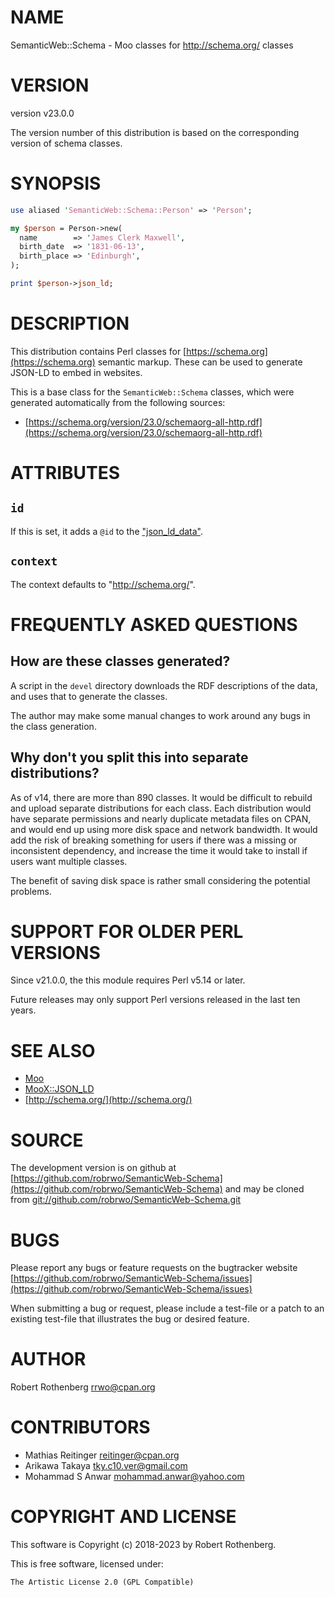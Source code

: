 # NAME

SemanticWeb::Schema - Moo classes for http://schema.org/ classes

# VERSION

version v23.0.0

The version number of this distribution is based on the corresponding
version of schema classes.

# SYNOPSIS

```perl
use aliased 'SemanticWeb::Schema::Person' => 'Person';

my $person = Person->new(
  name        => 'James Clerk Maxwell',
  birth_date  => '1831-06-13',
  birth_place => 'Edinburgh',
);

print $person->json_ld;
```

# DESCRIPTION

This distribution contains Perl classes for [https://schema.org](https://schema.org)
semantic markup. These can be used to generate JSON-LD
to embed in websites.

This is a base class for the `SemanticWeb::Schema` classes, which
were generated automatically from the following sources:

- [https://schema.org/version/23.0/schemaorg-all-http.rdf](https://schema.org/version/23.0/schemaorg-all-http.rdf)

# ATTRIBUTES

## `id`

If this is set, it adds a `@id` to the ["json\_ld\_data"](#json_ld_data).

## `context`

The context defaults to "http://schema.org/".

# FREQUENTLY ASKED QUESTIONS

## How are these classes generated?

A script in the `devel` directory downloads the RDF descriptions of the data, and uses that to generate the classes.

The author may make some manual changes to work around any bugs in the class generation.

## Why don't you split this into separate distributions?

As of v14, there are more than 890 classes. It would be difficult to rebuild and upload separate distributions for each
class. Each distribution would have separate permissions and nearly duplicate metadata files on CPAN, and would end up
using more disk space and network bandwidth.  It would add the risk of breaking something for users if there was a
missing or inconsistent dependency, and increase the time it would take to install if users want multiple classes.

The benefit of saving disk space is rather small considering the potential problems.

# SUPPORT FOR OLDER PERL VERSIONS

Since v21.0.0, the this module requires Perl v5.14 or later.

Future releases may only support Perl versions released in the last ten years.

# SEE ALSO

- [Moo](https://metacpan.org/pod/Moo)
- [MooX::JSON\_LD](https://metacpan.org/pod/MooX%3A%3AJSON_LD)
- [http://schema.org/](http://schema.org/)

# SOURCE

The development version is on github at [https://github.com/robrwo/SemanticWeb-Schema](https://github.com/robrwo/SemanticWeb-Schema)
and may be cloned from [git://github.com/robrwo/SemanticWeb-Schema.git](git://github.com/robrwo/SemanticWeb-Schema.git)

# BUGS

Please report any bugs or feature requests on the bugtracker website
[https://github.com/robrwo/SemanticWeb-Schema/issues](https://github.com/robrwo/SemanticWeb-Schema/issues)

When submitting a bug or request, please include a test-file or a
patch to an existing test-file that illustrates the bug or desired
feature.

# AUTHOR

Robert Rothenberg <rrwo@cpan.org>

# CONTRIBUTORS

- Mathias Reitinger <reitinger@cpan.org>
- Arikawa Takaya <tky.c10.ver@gmail.com>
- Mohammad S Anwar <mohammad.anwar@yahoo.com>

# COPYRIGHT AND LICENSE

This software is Copyright (c) 2018-2023 by Robert Rothenberg.

This is free software, licensed under:

```
The Artistic License 2.0 (GPL Compatible)
```
